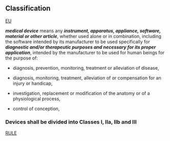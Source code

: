 ## Classification

[EU](http://curia.europa.eu/juris/document/document.jsf;jsessionid=9ea7d0f130d57960606190284fc1a2a3da0160045e96.e34KaxiLc3eQc40LaxqMbN4PaNuNe0?text=&docid=197527&pageIndex=0&doclang=EN&mode=req&dir=&occ=first&part=1&cid=625278)

 ***medical device*** means any ***instrument, apparatus, appliance, software, material or other article***, whether used alone or in combination, including the software intended by its manufacturer to be used specifically for ***diagnostic and/or therapeutic purposes and necessary for its proper application***, intended by the manufacturer to be used for human beings for the purpose of:
 
 - diagnosis, prevention, monitoring, treatment or alleviation of disease,
 
 - diagnosis, monitoring, treatment, alleviation of or compensation for an injury or handicap,
 
 - investigation, replacement or modification of the anatomy or of a physiological process,
 
 - control of conception,
 
 ### Devices shall be divided into Classes I, IIa, IIb and III
 
 [RULE](https://github.com/duxuhao/Medical-Software-Development/Material/Classification/classification_en.pdf)